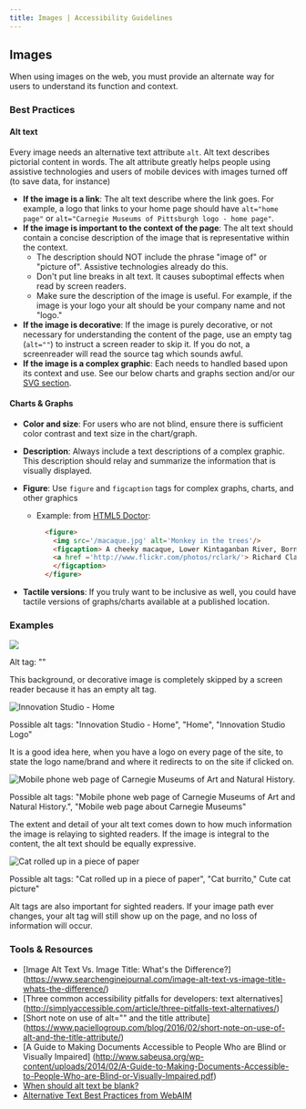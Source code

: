 ```yaml
---
title: Images | Accessibility Guidelines
---
```

## Images

When using images on the web, you must provide an alternate way for users to understand its function and context.

### Best Practices
#### Alt text
Every image needs an alternative text attribute `alt`. Alt text describes pictorial content in words. The alt attribute greatly helps people using assistive technologies and users of mobile devices with images turned off (to save data, for instance)

* **If the image is a link**: The alt text describe where the link goes. For example, a logo that links to your home page should have `alt="home page"` or `alt="Carnegie Museums of Pittsburgh logo - home page"`.
* **If the image is important to the context of the page**: The alt text should contain a concise description of the image that is representative within the context.
    * The description should NOT include the phrase "image of" or "picture of". Assistive technologies already do this.
    * Don't put line breaks in alt text. It causes suboptimal effects when read by screen readers.
    * Make sure the description of the image is useful. For example, if the image is your logo your alt should be your company name and not "logo."
* **If the image is decorative**: If the image is purely decorative, or not necessary for understanding the content of the page, use an empty tag (`alt=""`) to instruct a screen reader to skip it. If you do not, a screenreader will read the source tag which sounds awful.
* **If the image is a complex graphic**: Each needs to handled based upon its context and use. See our below charts and graphs section and/or our <a href='/code/svg'>SVG section</a>.

#### Charts &amp; Graphs

* **Color and size**: For users who are not blind, ensure there is sufficient color contrast and text size in the chart/graph.
* **Description**: Always include a text descriptions of a complex graphic. This description should relay and summarize the information that is visually displayed.
* **Figure**: Use `figure` and `figcaption` tags for complex graphs, charts, and other graphics

    * Example: from <a href='http://html5doctor.com/the-figure-figcaption-elements/'> HTML5 Doctor</a>:

      ```html
        <figure>
          <img src='/macaque.jpg' alt='Monkey in the trees'/>
          <figcaption> A cheeky macaque, Lower Kintaganban River, Borneo. Original by
          <a href ='http://www.flickr.com/photos/rclark/'> Richard Clark </a>
          </figcaption>
        </figure>
      ```

* **Tactile versions**: If you truly want to be inclusive as well, you could have tactile versions of graphs/charts available at a published location.

### Examples

<div class="image-grid">
  <div class="image-item">
    <img src="http://s4.wallippo.com/thumbs/100000/geometric-abstract-wallpaper-2-16-10-1f355522032c3c585e95716ea6e13941.jpeg"/>
    <p>Alt tag: ""</p>
    <p>This background, or decorative image is completely skipped by a screen reader because it has an empty alt tag.</p>
  </div>
  <div class="image-item">
    <img alt="Innovation Studio - Home" src="http://studio.carnegiemuseums.org/wp-content/uploads/2015/07/Logo-Header-Retina.png"/>
    <p>Possible alt tags: "Innovation Studio - Home", "Home", "Innovation Studio Logo"</p>
    <p>It is a good idea here, when you have a logo on every page of the site, to state the logo name/brand and where it redirects to on the site if clicked on.</p>
  </div>
  <div class="image-item">
    <img alt="Mobile phone web page of Carnegie Museums of Art and Natural History." src="http://studio.carnegiemuseums.org/wp-content/uploads/2016/06/web-guide-200.png"/>
    <p>Possible alt tags: "Mobile phone web page of Carnegie Museums of Art and Natural History.", "Mobile web page about Carnegie Museums"</p>
    <p>The extent and detail of your alt text comes down to how much information the image is relaying to sighted readers.  If the image is integral to the content, the alt text should be equally expressive. </p>
  </div>
  <div class="image-item">
    <img alt="Cat rolled up in a piece of paper" src="http://file.nekogazou.ni-moe.com/Img/1426582542/"/>
    <p>Possible alt tags: "Cat rolled up in a piece of paper", "Cat burrito," Cute cat picture"</p>
    <p>Alt tags are also important for sighted readers.  If your image path ever changes, your alt tag will still show up on the page, and no loss of information will occur.</p>
  </div>
</div>


### Tools &amp; Resources
* [Image Alt Text Vs. Image Title: What's the Difference?] (https://www.searchenginejournal.com/image-alt-text-vs-image-title-whats-the-difference/)
* [Three common accessibility pitfalls for developers: text alternatives] (http://simplyaccessible.com/article/three-pitfalls-text-alternatives/)
* [Short note on use of alt="" and the title attribute] (https://www.paciellogroup.com/blog/2016/02/short-note-on-use-of-alt-and-the-title-attribute/)
* [A Guide to Making Documents Accessible to People Who are Blind or Visually Impaired] (http://www.sabeusa.org/wp-content/uploads/2014/02/A-Guide-to-Making-Documents-Accessible-to-People-Who-are-Blind-or-Visually-Impaired.pdf)
* [When should alt text be blank?](http://osric.com/chris/accidental-developer/2012/01/when-should-alt-text-be-blank/)
* [Alternative Text Best Practices from WebAIM](http://webaim.org/techniques/alttext/)
